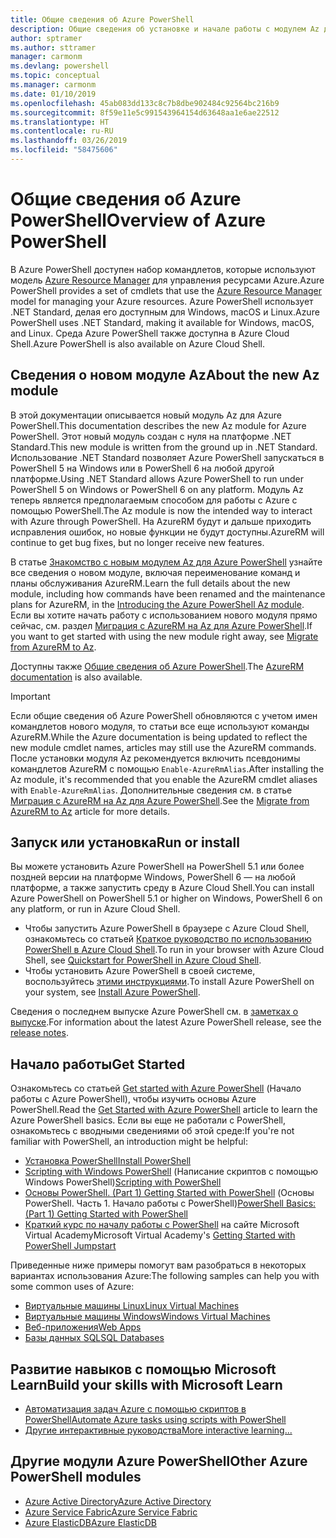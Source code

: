 ```yaml
---
title: Общие сведения об Azure PowerShell
description: Общие сведения об установке и начале работы с модулем Az для Azure PowerShell.
author: sptramer
ms.author: sttramer
manager: carmonm
ms.devlang: powershell
ms.topic: conceptual
ms.manager: carmonm
ms.date: 01/10/2019
ms.openlocfilehash: 45ab083dd133c8c7b8dbe902484c92564bc216b9
ms.sourcegitcommit: 8f59e11e5c991543964154d63648aa1e6ae22512
ms.translationtype: HT
ms.contentlocale: ru-RU
ms.lasthandoff: 03/26/2019
ms.locfileid: "58475606"
---
```

# <a name="overview-of-azure-powershell"></a><span data-ttu-id="1f524-103">Общие сведения об Azure PowerShell</span><span class="sxs-lookup"><span data-stu-id="1f524-103">Overview of Azure PowerShell</span></span>

<span data-ttu-id="1f524-104">В Azure PowerShell доступен набор командлетов, которые используют модель [Azure Resource Manager](/azure/azure-resource-manager/resource-group-overview) для управления ресурсами Azure.</span><span class="sxs-lookup"><span data-stu-id="1f524-104">Azure PowerShell provides a set of cmdlets that use the [Azure Resource Manager](/azure/azure-resource-manager/resource-group-overview) model for managing your Azure resources.</span></span> <span data-ttu-id="1f524-105">Azure PowerShell использует .NET Standard, делая его доступным для Windows, macOS и Linux.</span><span class="sxs-lookup"><span data-stu-id="1f524-105">Azure PowerShell uses .NET Standard, making it available for Windows, macOS, and Linux.</span></span>
<span data-ttu-id="1f524-106">Среда Azure PowerShell также доступна в Azure Cloud Shell.</span><span class="sxs-lookup"><span data-stu-id="1f524-106">Azure PowerShell is also available on Azure Cloud Shell.</span></span>

## <a name="about-the-new-az-module"></a><span data-ttu-id="1f524-107">Сведения о новом модуле Az</span><span class="sxs-lookup"><span data-stu-id="1f524-107">About the new Az module</span></span>

<span data-ttu-id="1f524-108">В этой документации описывается новый модуль Az для Azure PowerShell.</span><span class="sxs-lookup"><span data-stu-id="1f524-108">This documentation describes the new Az module for Azure PowerShell.</span></span> <span data-ttu-id="1f524-109">Этот новый модуль создан с нуля на платформе .NET Standard.</span><span class="sxs-lookup"><span data-stu-id="1f524-109">This new module is written from the ground up in .NET Standard.</span></span> <span data-ttu-id="1f524-110">Использование .NET Standard позволяет Azure PowerShell запускаться в PowerShell 5 на Windows или в PowerShell 6 на любой другой платформе.</span><span class="sxs-lookup"><span data-stu-id="1f524-110">Using .NET Standard allows Azure PowerShell to run under PowerShell 5 on Windows or PowerShell 6 on any platform.</span></span> <span data-ttu-id="1f524-111">Модуль Az теперь является предполагаемым способом для работы с Azure с помощью PowerShell.</span><span class="sxs-lookup"><span data-stu-id="1f524-111">The Az module is now the intended way to interact with Azure through PowerShell.</span></span>
<span data-ttu-id="1f524-112">На AzureRM будут и дальше приходить исправления ошибок, но новые функции не будут доступны.</span><span class="sxs-lookup"><span data-stu-id="1f524-112">AzureRM will continue to get bug fixes, but no longer receive new features.</span></span>

<span data-ttu-id="1f524-113">В статье [Знакомство с новым модулем Az для Azure PowerShell](new-azureps-module-az.md) узнайте все сведения о новом модуле, включая переименование команд и планы обслуживания AzureRM.</span><span class="sxs-lookup"><span data-stu-id="1f524-113">Learn the full details about the new module, including how commands have been renamed and the maintenance plans for AzureRM, in the [Introducing the Azure PowerShell Az module](new-azureps-module-az.md).</span></span> <span data-ttu-id="1f524-114">Если вы хотите начать работу с использованием нового модуля прямо сейчас, см. раздел [Миграция с AzureRM на Az для Azure PowerShell](migrate-from-azurerm-to-az.md).</span><span class="sxs-lookup"><span data-stu-id="1f524-114">If you want to get started with using the new module right away, see [Migrate from AzureRM to Az](migrate-from-azurerm-to-az.md).</span></span>

<span data-ttu-id="1f524-115">Доступны также [Общие сведения об Azure PowerShell](/powershell/azure/azurerm).</span><span class="sxs-lookup"><span data-stu-id="1f524-115">The [AzureRM documentation](/powershell/azure/azurerm) is also available.</span></span>

> [!IMPORTANT]
>
> <span data-ttu-id="1f524-116">Если общие сведения об Azure PowerShell обновляются с учетом имен командлетов нового модуля, то статьи все еще используют команды AzureRM.</span><span class="sxs-lookup"><span data-stu-id="1f524-116">While the Azure documentation is being updated to reflect the new module cmdlet names, articles may still use the AzureRM commands.</span></span> <span data-ttu-id="1f524-117">После установки модуля Az рекомендуется включить псевдонимы командлетов AzureRM с помощью `Enable-AzureRmAlias`.</span><span class="sxs-lookup"><span data-stu-id="1f524-117">After installing the Az module, it's recommended that you enable the AzureRM cmdlet aliases with `Enable-AzureRmAlias`.</span></span> <span data-ttu-id="1f524-118">Дополнительные сведения см. в статье [Миграция с AzureRM на Az для Azure PowerShell](migrate-from-azurerm-to-az.md).</span><span class="sxs-lookup"><span data-stu-id="1f524-118">See the [Migrate from AzureRM to Az](migrate-from-azurerm-to-az.md) article for more details.</span></span>

## <a name="run-or-install"></a><span data-ttu-id="1f524-119">Запуск или установка</span><span class="sxs-lookup"><span data-stu-id="1f524-119">Run or install</span></span>

<span data-ttu-id="1f524-120">Вы можете установить Azure PowerShell на PowerShell 5.1 или более поздней версии на платформе Windows, PowerShell 6 — на любой платформе, а также запустить среду в Azure Cloud Shell.</span><span class="sxs-lookup"><span data-stu-id="1f524-120">You can install Azure PowerShell on PowerShell 5.1 or higher on Windows, PowerShell 6 on any platform, or run in Azure Cloud Shell.</span></span>

* <span data-ttu-id="1f524-121">Чтобы запустить Azure PowerShell в браузере с Azure Cloud Shell, ознакомьтесь со статьей [Краткое руководство по использованию PowerShell в Azure Cloud Shell](/azure/cloud-shell/quickstart-powershell).</span><span class="sxs-lookup"><span data-stu-id="1f524-121">To run in your browser with Azure Cloud Shell, see [Quickstart for PowerShell in Azure Cloud Shell](/azure/cloud-shell/quickstart-powershell).</span></span>
* <span data-ttu-id="1f524-122">Чтобы установить Azure PowerShell в своей системе, воспользуйтесь [этими инструкциями](install-az-ps.md).</span><span class="sxs-lookup"><span data-stu-id="1f524-122">To install Azure PowerShell on your system, see [Install Azure PowerShell](install-az-ps.md).</span></span>

<span data-ttu-id="1f524-123">Сведения о последнем выпуске Azure PowerShell см. в [заметках о выпуске](release-notes-azureps.md).</span><span class="sxs-lookup"><span data-stu-id="1f524-123">For information about the latest Azure PowerShell release, see the [release notes](release-notes-azureps.md).</span></span>

## <a name="get-started"></a><span data-ttu-id="1f524-124">Начало работы</span><span class="sxs-lookup"><span data-stu-id="1f524-124">Get Started</span></span>

<span data-ttu-id="1f524-125">Ознакомьтесь со статьей [Get started with Azure PowerShell](get-started-azureps.md) (Начало работы с Azure PowerShell), чтобы изучить основы Azure PowerShell.</span><span class="sxs-lookup"><span data-stu-id="1f524-125">Read the [Get Started with Azure PowerShell](get-started-azureps.md) article to learn the Azure PowerShell basics.</span></span> <span data-ttu-id="1f524-126">Если вы еще не работали с PowerShell, ознакомьтесь с вводными сведениями об этой среде:</span><span class="sxs-lookup"><span data-stu-id="1f524-126">If you're not familiar with PowerShell, an introduction might be helpful:</span></span>

* [<span data-ttu-id="1f524-127">Установка PowerShell</span><span class="sxs-lookup"><span data-stu-id="1f524-127">Install PowerShell</span></span>](/powershell/scripting/install/installing-powershell)
* <span data-ttu-id="1f524-128">[Scripting with Windows PowerShell](/powershell/scripting/powershell-scripting) (Написание скриптов с помощью Windows PowerShell)</span><span class="sxs-lookup"><span data-stu-id="1f524-128">[Scripting with PowerShell](/powershell/scripting/powershell-scripting)</span></span>
* <span data-ttu-id="1f524-129">[Основы PowerShell. (Part 1) Getting Started with PowerShell](https://channel9.msdn.com/Blogs/Taste-of-Premier/PowerShellBasicsPart1) (Основы PowerShell. Часть 1. Начало работы с PowerShell)</span><span class="sxs-lookup"><span data-stu-id="1f524-129">[PowerShell Basics: (Part 1) Getting Started with PowerShell](https://channel9.msdn.com/Blogs/Taste-of-Premier/PowerShellBasicsPart1)</span></span>
* <span data-ttu-id="1f524-130">[Краткий курс по началу работы с PowerShell](https://mva.microsoft.com/liveevents/powershell-jumpstart) на сайте Microsoft Virtual Academy</span><span class="sxs-lookup"><span data-stu-id="1f524-130">Microsoft Virtual Academy's [Getting Started with PowerShell Jumpstart](https://mva.microsoft.com/liveevents/powershell-jumpstart)</span></span>

<span data-ttu-id="1f524-131">Приведенные ниже примеры помогут вам разобраться в некоторых вариантах использования Azure:</span><span class="sxs-lookup"><span data-stu-id="1f524-131">The following samples can help you with some common uses of Azure:</span></span>

* [<span data-ttu-id="1f524-132">Виртуальные машины Linux</span><span class="sxs-lookup"><span data-stu-id="1f524-132">Linux Virtual Machines</span></span>](/azure/virtual-machines/virtual-machines-linux-powershell-samples?toc=/powershell/azure/toc.json)
* [<span data-ttu-id="1f524-133">Виртуальные машины Windows</span><span class="sxs-lookup"><span data-stu-id="1f524-133">Windows Virtual Machines</span></span>](/azure/virtual-machines/virtual-machines-windows-powershell-samples?toc=/powershell/azure/toc.json)
* [<span data-ttu-id="1f524-134">Веб-приложения</span><span class="sxs-lookup"><span data-stu-id="1f524-134">Web Apps</span></span>](/azure/app-service-web/app-service-powershell-samples?toc=/powershell/azure/toc.json)
* [<span data-ttu-id="1f524-135">Базы данных SQL</span><span class="sxs-lookup"><span data-stu-id="1f524-135">SQL Databases</span></span>](/azure/sql-database/sql-database-powershell-samples?toc=/powershell/azure/toc.json)

## <a name="build-your-skills-with-microsoft-learn"></a><span data-ttu-id="1f524-136">Развитие навыков с помощью Microsoft Learn</span><span class="sxs-lookup"><span data-stu-id="1f524-136">Build your skills with Microsoft Learn</span></span>

- [<span data-ttu-id="1f524-137">Автоматизация задач Azure с помощью скриптов в PowerShell</span><span class="sxs-lookup"><span data-stu-id="1f524-137">Automate Azure tasks using scripts with PowerShell</span></span>](/learn/modules/automate-azure-tasks-with-powershell/)
- [<span data-ttu-id="1f524-138">Другие интерактивные руководства</span><span class="sxs-lookup"><span data-stu-id="1f524-138">More interactive learning...</span></span>](/learn/browse/?term=powershell)

## <a name="other-azure-powershell-modules"></a><span data-ttu-id="1f524-139">Другие модули Azure PowerShell</span><span class="sxs-lookup"><span data-stu-id="1f524-139">Other Azure PowerShell modules</span></span>

* [<span data-ttu-id="1f524-140">Azure Active Directory</span><span class="sxs-lookup"><span data-stu-id="1f524-140">Azure Active Directory</span></span>](/powershell/azure/active-directory/)
* [<span data-ttu-id="1f524-141">Azure Service Fabric</span><span class="sxs-lookup"><span data-stu-id="1f524-141">Azure Service Fabric</span></span>](/powershell/azure/service-fabric/)
* [<span data-ttu-id="1f524-142">Azure ElasticDB</span><span class="sxs-lookup"><span data-stu-id="1f524-142">Azure ElasticDB</span></span>](/powershell/azure/elasticdbjobs/)
